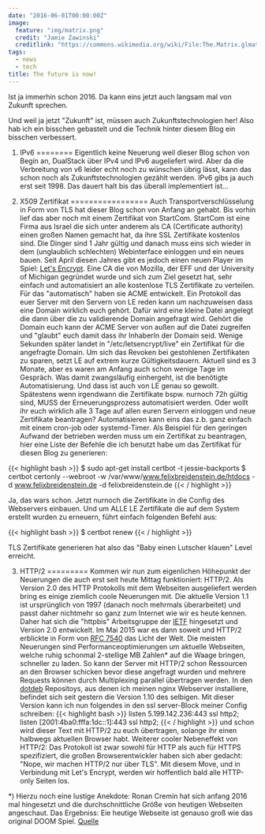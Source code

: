 ```yaml
---
date: "2016-06-01T00:00:00Z"
image:
  feature: "img/matrix.png"
  credit: "Jamie Zawinski"
  creditlink: "https://commons.wikimedia.org/wiki/File:The.Matrix.glmatrix.2.png"
tags:
  - news
  - tech
title: The future is now!
---
```


Ist ja immerhin schon 2016. Da kann eins jetzt auch langsam mal von Zukunft sprechen.

Und weil ja jetzt "Zukunft" ist, müssen auch Zukunftstechnologien her! Also hab ich ein bisschen gebastelt und die Technik hinter diesem
Blog ein bisschen verbessert.

1) IPv6
========
Eigentlich keine Neuerung weil dieser Blog schon von Begin an, DualStack über IPv4 und IPv6 augeliefert wird. Aber da die Verbreitung von v6 leider echt noch zu wünschen übrig lässt, kann das schon noch als Zukunftstechnologien gezählt werden. IPv6 gibs ja auch erst seit 1998. Das dauert halt bis das überall implementiert ist...

2) X509 Zertifikat
=================
Auch Transportverschlüsselung in Form von TLS hat dieser Blog schon von Anfang an gehabt. Bis vorhin lief das aber noch mit einem Zertifikat von StartCom. StartCom ist eine Firma aus Israel die sich unter anderem als CA (Certificate authority) einen großen Namen gemacht hat, da ihre SSL Zertifikate kostenlos sind. Die Dinger sind 1 Jahr gültig und danach muss eins sich wieder in dem (unglaublich schlechten) Webinterface einloggen und ein neues bauen.
Seit April diesen Jahres gibt es jedoch einen neuen Player im Spiel: [Let's Encrypt](https://letsencrypt.org/). Eine CA die von Mozilla, der EFF und der University of Michigan gegründet wurde und sich zum Ziel gesetzt hat, sehr einfach und automatisiert an alle kostenlose TLS Zertifikate zu verteilen.
Für das "automatisch" haben sie ACME entwickelt. Ein Protokoll das euer Server mit den Servern von LE reden kann um nachzuweisen dass eine Domain wirklich euch gehört. Dafür wird eine kleine Datei angelegt die dann über die zu validierende Domain angefragt wird. Gehört die Domain euch kann der ACME Server von außen auf die Datei zugreifen und "glaubt" euch damit dass ihr InhaberIn der Domain seid. Wenige Sekunden später landet in "/etc/letsencrypt/live" ein Zertifikat für die angefragte Domain. Um sich das Revoken bei gestohlenen Zertifikaten zu sparen, setzt LE auf extrem kurze Gültigkeitsdauern. Aktuell sind es 3 Monate, aber es waren am Anfang auch schon wenige Tage im Gespräch. Was damit zwangsläufig einhergeht, ist die benötigte Automatisierung. Und dass ist auch von LE genau so gewollt. Spätestens wenn irgendwann die Zertifikate bspw. nurnoch 72h gültig sind, MUSS der Erneuerungsprozess automatisiert werden. Oder wollt ihr euch wirklich alle 3 Tage auf allen euren Servern einloggen und neue Zertifikate beantragen? Automatisieren kann eins das z.b. ganz einfach mit einem cron-job oder systemd-Timer. Als Beispiel für den geringen Aufwand der betrieben werden muss um ein Zertifikat zu beantragen, hier eine Liste der Befehle die ich benutzt habe um das Zertifikat für diesen Blog zu generieren:

{{< highlight bash >}}
$ sudo apt-get install certbot -t jessie-backports
$ certbot certonly --webroot -w /var/www/www.felixbreidenstein.de/htdocs -d www.felixbreidenstein.de -d felixbreidenstein.de
{{< / highlight >}}

Ja, das wars schon. Jetzt nurnoch die Zertifikate in die Config des Webservers einbauen. Und um ALLE LE Zertifikate die auf dem System erstellt wurden zu erneuern, führt einfach folgenden Befehl aus:

{{< highlight bash >}}
$ certbot renew
{{< / highlight >}}

TLS Zertifikate generieren hat also das "Baby einen Lutscher klauen" Level erreicht.

3) HTTP/2
=========
Kommen wir nun zum eigenlichen Höhepunkt der Neuerungen die auch erst seit heute Mittag funktioniert: HTTP/2.
Als Version 2.0 des HTTP Protokolls mit dem Webseiten ausgeliefert werden bring es einige ziemlich coole Neuerungen mit. Die aktuelle Version 1.1 ist ursprünglich von 1997 (danach noch mehrmals überarbeitet) und passt daher nichtmehr so ganz zum Internet wie wir es heute kennen. Daher hat sich die "httpbis" Arbeitsgruppe der [IETF](https://www.ietf.org/) hingesetzt und Version 2.0 entwickelt. Im Mai 2015 war es dann soweit und HTTP/2 erblickte in Form von [RFC 7540](https://tools.ietf.org/html/rfc7540) das Licht der Welt. Die meisten Neuerungen sind Performanceoptimierungen um aktuelle Webseiten, welche ruhig schonmal 2-stellige MB Zahlen* auf die Waage bringen, schneller zu laden. So kann der Server mit HTTP/2 schon Ressourcen an den Browser schicken bevor diese angefragt wurden und mehrere Requests können durch Multiplexing parallel übertragen werden.
In den [dotdeb](https://www.dotdeb.org/) Repositoys, aus denen ich meinen nginx Webserver installiere, befindet sich seit gestern die Version 1.10 des selbigen.
Mit dieser Version kann ich nun folgendes in den ssl server-Block meiner Config schreiben:
{{< highlight bash >}}
listen 5.199.142.236:443 ssl http2;
listen [2001:4ba0:fffa:1dc::1]:443 ssl http2;
{{< / highlight >}}
und schon wird dieser Text mit HTTP/2 zu euch übertragen, solange ihr einen halbwegs aktuellen Browser habt.
Weiterer cooler Nebeneffekt von HTTP/2: Das Protokoll ist zwar sowohl für HTTP als auch für HTTPS spezifiziert, die großen Browserentwickler haben sich aber gedacht: "Nope, wir machen HTTP/2 nur über TLS". Mit diesem Move, und in Verbindung mit Let's Encrypt, werden wir hoffentlich bald alle HTTP-only Seiten los.

*) Hierzu noch eine lustige Anekdote: Ronan Cremin hat sich anfang 2016 mal hingesetzt und die durchschnittliche Größe von heutigen Webseiten angeschaut. Das Ergebniss: Eie heutige Webseite ist genauso groß wie das original DOOM Spiel. [Quelle](https://mobiforge.com/research-analysis/the-web-is-doom)



